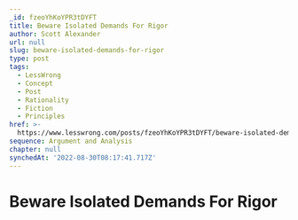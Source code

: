 ```yaml
---
_id: fzeoYhKoYPR3tDYFT
title: Beware Isolated Demands For Rigor
author: Scott Alexander
url: null
slug: beware-isolated-demands-for-rigor
type: post
tags:
  - LessWrong
  - Concept
  - Post
  - Rationality
  - Fiction
  - Principles
href: >-
  https://www.lesswrong.com/posts/fzeoYhKoYPR3tDYFT/beware-isolated-demands-for-rigor
sequence: Argument and Analysis
chapter: null
synchedAt: '2022-08-30T08:17:41.717Z'
---
```

# Beware Isolated Demands For Rigor

